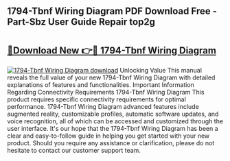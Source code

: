 ## 1794-Tbnf Wiring Diagram PDF Download Free - Part-Sbz User Guide Repair top2g

# <h2><a href="http://dfo355p.blite.top/?on=1794-Tbnf+Wiring+Diagram">🔗Download New 👉🔴 1794-Tbnf Wiring Diagram</a></h2>

[![1794-Tbnf Wiring Diagram download](https://i.imgur.com/lujVjoI.png)](http://dfo355p.blite.top/?on=1794-Tbnf+Wiring+Diagram)
Unlocking Value This manual reveals the full value of your new 1794-Tbnf Wiring Diagram with detailed explanations of features and functionalities. Important Information Regarding Connectivity Requirements 1794-Tbnf Wiring Diagram This product requires specific connectivity requirements for optimal performance. 1794-Tbnf Wiring Diagram advanced features include augmented reality, customizable profiles, automatic software updates, and voice recognition, all of which can be accessed and customized through the user interface. It's our hope that the 1794-Tbnf Wiring Diagram has been a clear and easy-to-follow guide in helping you get started with your new product. Should you require any assistance or clarification, please do not hesitate to contact our customer support team.
